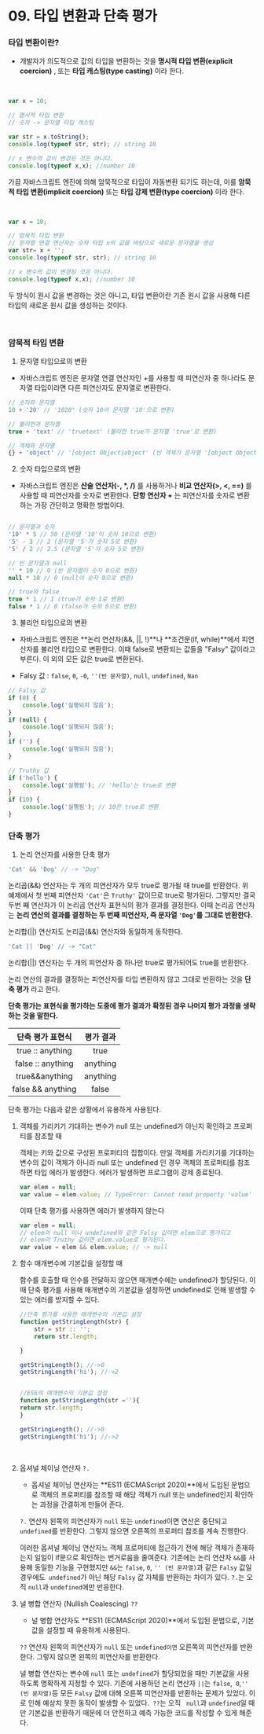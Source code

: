 # 09. 타입 변환과 단축 평가

### 타입 변환이란?

- 개발자가 의도적으로 값의 타입을 변환하는 것을 **명시적 타입 변환(explicit coercion)** , 또는 **타입 캐스팅(type casting)** 이라 한다.

<br>

```JavaScript
var x = 10;

// 명시적 타입 변환
// 숫자 -> 문자열 타입 캐스팅

var str = x.toString();
console.log(typeof str, str); // string 10

// x 변수의 값이 변경된 것은 아니다.
console.log(typeof x,x); //number 10
```

가끔 자바스크립트 엔진에 의해 암묵적으로 타입이 자동변환 되기도 하는데, 이를 **암묵적 타입 변환(implicit coercion)** 또는 **타입 강제 변환(type coercion)** 이라 한다.

<br>

```JavaScript
var x = 10;

// 암묵적 타입 변환
// 문자열 연결 연산자는 숫자 타입 x의 값을 바탕으로 새로운 문자열을 생성
var str= x + '';
console.log(typeof str, str); // string 10

// x 변수의 값이 변경된 것은 아니다.
console.log(typeof x,x); //number 10
```

두 방식이 원시 값을 변경하는 것은 아니고, 타입 변환이란 기존 원시 값을 사용해 다른 타입의 새로운 원시 값을 생성하는 것이다.

<br>

### 암묵적 타입 변환

1. 문자열 타입으로의 변환

- 자바스크립트 엔진은 문자열 연결 연산자인 +를 사용할 때 피연산자 중 하나라도 문자열 타입이라면 다른 피연산자도 문자열로 변환한다.

```JavaScript
// 숫자와 문자열
10 + '20' // '1020' (숫자 10이 문자열 '10'으로 변환)

// 불리언과 문자열
true + 'text' // 'truetext' (불리언 true가 문자열 'true'로 변환)

// 객체와 문자열
{} + 'object' // '[object Object]object' (빈 객체가 문자열 '[object Object]'로 변환)
```

2. 숫자 타입으로의 변환

- 자바스크립트 엔진은 **산술 연산자(-, \*, /)** 를 사용하거나 **비교 연산자(>, <, ==)** 를 사용할 때 피연산자를 숫자로 변환한다. **단항 연산자 +** 는 피연산자를 숫자로 변환하는 가장 간단하고 명확한 방법이다.

```JavaScript

// 문자열과 숫자
'10' * 5 // 50 (문자열 '10'이 숫자 10으로 변환)
'5' - 3 // 2 (문자열 '5'가 숫자 5로 변환)
'5' / 2 // 2.5 (문자열 '5'가 숫자 5로 변환)

// 빈 문자열과 null
'' * 10 // 0 (빈 문자열이 숫자 0으로 변환)
null * 10 // 0 (null이 숫자 0으로 변환)

// true와 false
true * 1 // 1 (true가 숫자 1로 변환)
false * 1 // 0 (false가 숫자 0으로 변환)
```

3. 불리언 타입으로의 변환

- 자바스크립트 엔진은 **논리 연산자(&&, ||, !)**나 **조건문(if, while)**에서 피연산자를 불리언 타입으로 변환한다. 이때 false로 변환되는 값들을 "Falsy" 값이라고 부른다. 이 외의 모든 값은 true로 변환된다.

- Falsy 값 : `false`, `0`, `-0`, `''(빈 문자열)`, `null`, `undefined`, `Nan`

```JavaScript
// Falsy 값
if (0) {
    console.log('실행되지 않음');
}
if (null) {
    console.log('실행되지 않음');
}
if ('') {
    console.log('실행되지 않음');
}

// Truthy 값
if ('hello') {
    console.log('실행됨'); // 'hello'는 true로 변환
}
if (10) {
    console.log('실행됨'); // 10은 true로 변환
}
```

### 단축 평가

1. 논리 연산자를 사용한 단축 평가

```JavaScript
'Cat' && 'Dog' // -> "Dog"
```

논리곱(&&) 연산자는 두 개의 피연산자가 모두 true로 평가될 때 true를 반환한다. 위 예제에서 첫 번째 피연산자 `'Cat'`은 `Truthy'` 값이므로 true로 평가된다. 그렇지만 결국 두번 째 연산자가 이 논리곱 연산자 표현식의 평가 결과를 결정한다. 이때 논리곱 연산자는 **논리 연산의 결과를 결정하는 두 번째 피연산자, 즉 문자열 `'Dog'`를 그대로 반환한다.**

논리합(||) 연산자도 논리곱(&&) 연산자와 동일하게 동작한다.

```JavaScript
'Cat || 'Dog' // -> "Cat"
```

논리합(||) 연산자는 두 개의 피연산자 중 하나만 true로 평가되어도 true를 반환한다.

논리 연산의 결과를 결정하는 피연산자를 타입 변환하지 않고 그대로 반환하는 것을 **단축 평가** 라고 한다.

**단축 평가는 표현식을 평가하는 도중에 평가 결과가 확정된 경우 나머지 평가 과정을 생략하는 것을 말한다.**

| 단축 평가 표현식  | 평가 결과 |
| :---------------: | :-------: |
| true :: anything  |   true    |
| false :: anything | anything  |
|  true&&anything   | anything  |
| false && anything |   false   |

단축 평가는 다음과 같은 상황에서 유용하게 사용된다.

1. 객체를 가리키기 기대하는 변수가 null 또는 undefined가 아닌지 확인하고 프로퍼티를 참조할 때

   객체는 키와 값으로 구성된 프로퍼티의 집합이다. 만일 객체를 가리키기를 기대하는 변수의 값이 객체가 아니라 null 또는 undefined 인 경우 객체의 프로퍼티를 참조하면 타입 에러가 발생한다. 에러가 발생하면 프로그램이 강제 종료된다.

   ```JavaScript
   var elem = null;
   var value = elem.value; // TypeError: Cannot read property 'value' of null
   ```

   이때 단축 평가를 사용하면 에러가 발생하지 않는다

   ```JavaScript
   var elem = null;
   // elem이 null 이나 undefined와 같은 Falsy 값이면 elem으로 평가되고
   // elem이 Truthy 값이면 elem.value로 평가된다.
   var value = elem && elem.value; // -> null
   ```

2. 함수 매개변수에 기본값을 설정할 때

   함수를 호출할 때 인수를 전달하지 않으면 매개변수에는 undefined가 할당된다. 이때 단축 평가를 사용해 매개변수의 기본값을 설정하면 undefined로 인해 발생할 수 있는 에러를 방지할 수 있다.

   ```JavaScript
   //단축 평가를 사용한 매개변수의 기본값 설정
   function getStringLength(str) {
       str = str :: '';
       return str.length;

   }

   getStringLength(); //->0
   getStringLength('hi'); //->2


   //ES6의 매개변수의 기본값 설정
   function getStringLength(str =''){
   return str.length;
   }

   getStringLength(); //->0
   getStringLength('hi'); //->2
   ```

<br>

2. 옵셔널 체이닝 연산자 `?.`

   - 옵셔널 체이닝 연산자는 **ES11 (ECMAScript 2020)**에서 도입된 문법으로 객체의 프로퍼티를 참조할 때 해당 객체가 null 또는 undefined인지 확인하는 과정을 간결하게 만들어 준다.

   `?.` 연산자 왼쪽의 피연산자가 `null` 또는 `undefined`이면 연산은 중단되고 `undefined`를 반환한다. 그렇지 않으면 오른쪽의 프로퍼티 참조를 계속 진행한다.

   이러한 옵셔널 체이닝 연산자느 객체 프로퍼티에 접근하기 전에 해당 객체가 존재하는지 일일이 if문으로 확인하는 번거로움을 줄여준다. 기존에는 논리 연산자 `&&`를 사용해 동일한 기능을 구현했지만 `&&`는 `false`, `0`, `'' (빈 문자열)`과 같은 `Falsy` 값일 경우에도` undefined`가 아닌 해당 `Falsy` 값 자체를 반환하는 차이가 있다. `?.`는 오직 `null`과 `undefined`에만 반응한다.

3. 널 병합 연산자 (Nullish Coalescing) `??`

   - 널 병합 연산자도 **ES11 (ECMAScript 2020)**에서 도입된 문법으로, 기본값을 설정할 때 유용하게 사용된다.

   `??` 연산자 왼쪽의 피연산자가 `null` 또는 `undefined이면` 오른쪽의 피연산자를 반환한다. 그렇지 않으면 왼쪽의 피연산자를 반환한다.

   널 병합 연산자는 변수에 `null` 또는 `undefined`가 할당되었을 때만 기본값을 사용하도록 명확하게 지정할 수 있다. 기존에 사용하던 논리 연산자 `||`는 `false`,` 0`,`'' (빈 문자열)`등 모든 `Falsy` 값에 대해 오른쪽 피연산자를 반환하는 문제가 있었다. 이로 인해 예상치 못한 동작이 발생할 수 있었다.` ??`는 오직 ` null`과 `undefined`일 때만 기본값을 반환하기 때문에 더 안전하고 예측 가능한 코드를 작성할 수 있게 해준다.
